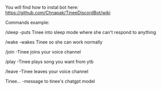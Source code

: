 You will find how to instal bot here: https://github.com/Chnapak/TineeDiscordBot/wiki

Commands example:

/sleep -puts Tinee into sleep mode where she can't respond to anything

/wake -wakes Tinee so she can work normally

/join -Tinee joins your voice channel

/play -Tinee plays song you want from ytb

/leave -Tinee leaves your voice channel

Tinee... -message to tinee's chatgpt model